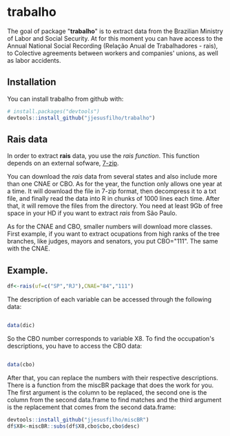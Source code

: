 
<!-- README.md is generated from README.Rmd. Please edit that file -->
trabalho
========

The goal of package "**trabalho**" is to extract data from the Brazilian Ministry of Labor and Social Security. At for this moment you can have access to the Annual National Social Recording (Relação Anual de Trabalhadores - rais), to Colective agreements between workers and companies' unions, as well as labor accidents.

Installation
------------

You can install trabalho from github with:

``` r
# install.packages("devtools")
devtools::install_github("jjesusfilho/trabalho")
```

Rais data
---------

In order to extract **rais** data, you use the *rais function*. This function depends on an external sofware, [7-zip](http://www.7-zip.org/).

You can download the *rais* data from several states and also include more than one CNAE or CBO. As for the year, the function only allows one year at a time. It will download the file in 7-zip format, then decompress it to a txt file, and finally read the data into R in chunks of 1000 lines each time. After that, it will remove the files from the directory. You need at least 9Gb of free space in your HD if you want to extract *rais* from São Paulo.

As for the CNAE and CBO, smaller numbers will download more classes. First example, if you want to extract ocupations from high ranks of the tree branches, like judges, mayors and senators, you put CBO="111". The same with the CNAE.

Example.
--------

``` r
df<-rais(uf=c("SP","RJ"),CNAE="84","111")
```

The description of each variable can be accessed through the following data:

``` r

data(dic)
```

So the CBO number corresponds to variable X8. To find the occupation's descriptions, you have to access the CBO data:

``` r

data(cbo)
```

After that, you can replace the numbers with their respective descriptions. There is a function from the miscBR package that does the work for you. The first argument is the column to be replaced, the second one is the column from the second data.frame to find matches and the third argument is the replacement that comes from the second data.frame:

``` r
devtools::install_github("jjesusfilho/miscBR")
df$X8<-miscBR::subs(df$X8,cbo$cbo,cbo$desc)
```
